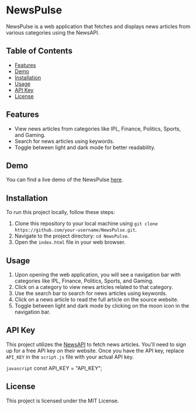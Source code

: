 # NewsPulse

NewsPulse is a web application that fetches and displays news articles from various categories using the NewsAPI.

## Table of Contents

- [Features](#features)
- [Demo](#demo)
- [Installation](#installation)
- [Usage](#usage)
- [API Key](#api-key)
- [License](#license)

## Features

- View news articles from categories like IPL, Finance, Politics, Sports, and Gaming.
- Search for news articles using keywords.
- Toggle between light and dark mode for better readability.

## Demo

You can find a live demo of the NewsPulse [here](#).

## Installation

To run this project locally, follow these steps:

1. Clone this repository to your local machine using `git clone https://github.com/your-username/NewsPulse.git`.
2. Navigate to the project directory: `cd NewsPulse`.
3. Open the `index.html` file in your web browser.

## Usage

1. Upon opening the web application, you will see a navigation bar with categories like IPL, Finance, Politics, Sports, and Gaming.
2. Click on a category to view news articles related to that category.
3. Use the search bar to search for news articles using keywords.
4. Click on a news article to read the full article on the source website.
5. Toggle between light and dark mode by clicking on the moon icon in the navigation bar.

## API Key

This project utilizes the [NewsAPI](https://newsapi.org/) to fetch news articles. You'll need to sign up for a free API key on their website. Once you have the API key, replace `API_KEY` in the `script.js` file with your actual API key.

```javascript```
const API_KEY = "API_KEY";


## License
This project is licensed under the MIT License.